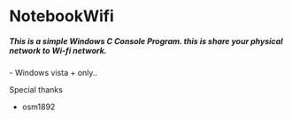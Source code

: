 # NotebookWifi
<H5>This is a simple Windows C Console Program. this is share your physical network to Wi-fi network.</H5>
- Windows vista + only..



Special thanks

 -   osm1892
